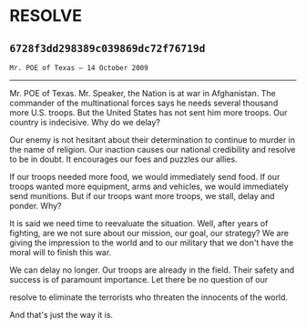 # RESOLVE
## `6728f3dd298389c039869dc72f76719d`
`Mr. POE of Texas — 14 October 2009`

---


Mr. POE of Texas. Mr. Speaker, the Nation is at war in Afghanistan. 
The commander of the multinational forces says he needs several 
thousand more U.S. troops. But the United States has not sent him more 
troops. Our country is indecisive. Why do we delay?

Our enemy is not hesitant about their determination to continue to 
murder in the name of religion. Our inaction causes our national 
credibility and resolve to be in doubt. It encourages our foes and 
puzzles our allies.

If our troops needed more food, we would immediately send food. If 
our troops wanted more equipment, arms and vehicles, we would 
immediately send munitions. But if our troops want more troops, we 
stall, delay and ponder. Why?

It is said we need time to reevaluate the situation. Well, after 
years of fighting, are we not sure about our mission, our goal, our 
strategy? We are giving the impression to the world and to our military 
that we don't have the moral will to finish this war.

We can delay no longer. Our troops are already in the field. Their 
safety and success is of paramount importance. Let there be no question 
of our


resolve to eliminate the terrorists who threaten the innocents of the 
world.

And that's just the way it is.

